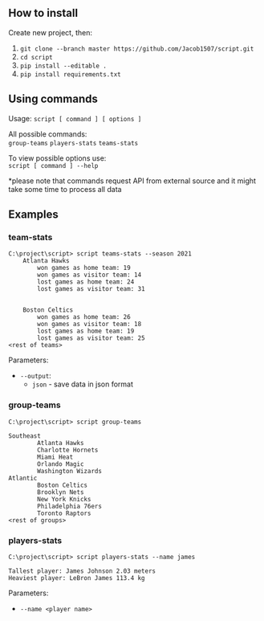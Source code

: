 ## How to install
Create new project, then:
1. `git clone --branch master https://github.com/Jacob1507/script.git`
2. `cd script`
3. `pip install --editable .`
4. `pip install requirements.txt`

## Using commands
Usage: `script [ command ] [ options ]`

All possible commands:\
 `group-teams` `players-stats` `teams-stats`
 
To view possible options use:\
 `script [ command ] --help`


*please note that commands request API from external source and it might take some time to process all data
## Examples
### team-stats
````
C:\project\script> script teams-stats --season 2021
    Atlanta Hawks
        won games as home team: 19
        won games as visitor team: 14
        lost games as home team: 24
        lost games as visitor team: 31


    Boston Celtics
        won games as home team: 26
        won games as visitor team: 18
        lost games as home team: 19
        lost games as visitor team: 25
<rest of teams>
````

Parameters:

* `--output`:
    * `json`  - save data in json format
### group-teams
```
C:\project\script> script group-teams

Southeast
        Atlanta Hawks
        Charlotte Hornets
        Miami Heat
        Orlando Magic
        Washington Wizards
Atlantic
        Boston Celtics
        Brooklyn Nets
        New York Knicks
        Philadelphia 76ers
        Toronto Raptors
<rest of groups>
```
### players-stats
```
C:\project\script> script players-stats --name james

Tallest player: James Johnson 2.03 meters
Heaviest player: LeBron James 113.4 kg
```

Parameters:

* `--name <player name>`
